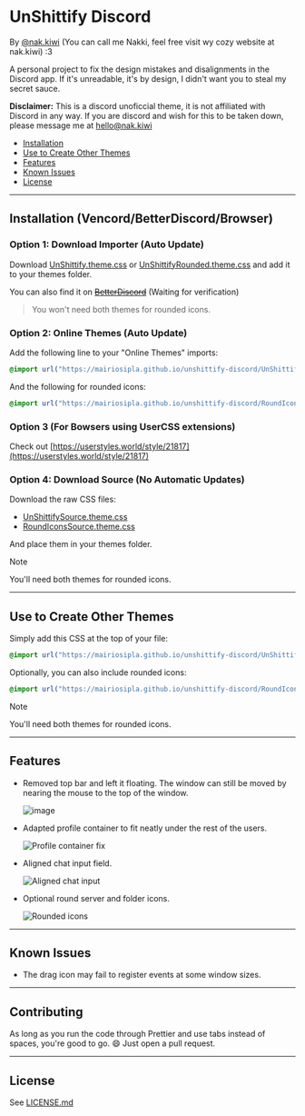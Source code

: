 # UnShittify Discord
By [@nak.kiwi](https://instagram.com/nak.kiwi) (You can call me Nakki, feel free visit wy cozy website at nak.kiwi) :3

A personal project to fix the design mistakes and disalignments in the Discord app.
If it's unreadable, it's by design, I didn't want you to steal my secret sauce.

**Disclaimer:** This is a discord unoficcial theme, it is not affiliated with Discord in any way.
If you are discord and wish for this to be taken down, please message me at hello@nak.kiwi

- [Installation](#installation)
- [Use to Create Other Themes](#use-to-create-other-themes)
- [Features](#features)
- [Known Issues](#known-issues)
- [License](#license)

---

## Installation (Vencord/BetterDiscord/Browser)

### Option 1: Download Importer (Auto Update)

Download [UnShittify.theme.css](UnShittify.theme.css) or [UnShittifyRounded.theme.css](UnShittifyRounded.theme.css) and add it to your themes folder.

You can also find it on ~~[BetterDiscord](https://betterdiscord.app/theme/TODO)~~ (Waiting for verification)

> You won't need both themes for rounded icons.

### Option 2: Online Themes (Auto Update)

Add the following line to your "Online Themes" imports:

```css
@import url("https://mairiosipla.github.io/unshittify-discord/UnShittifySource.theme.css");
```

And the following for rounded icons:

```css
@import url("https://mairiosipla.github.io/unshittify-discord/RoundIconsSource.theme.css");
```

### Option 3 (For Bowsers using UserCSS extensions)

Check out [https://userstyles.world/style/21817](https://userstyles.world/style/21817)

### Option 4: Download Source (No Automatic Updates)

Download the raw CSS files:

- [UnShittifySource.theme.css](https://mairiosipla.github.io/unshittify-discord/UnShittifySource.theme.css)
- [RoundIconsSource.theme.css](https://mairiosipla.github.io/unshittify-discord/RoundIconsSource.theme.css)

And place them in your themes folder.

> [!NOTE]  
> You'll need both themes for rounded icons.

---

## Use to Create Other Themes

Simply add this CSS at the top of your file:

```css
@import url("https://mairiosipla.github.io/unshittify-discord/UnShittifySource.theme.css");
```

Optionally, you can also include rounded icons:

```css
@import url("https://mairiosipla.github.io/unshittify-discord/RoundIconsSource.theme.css");
```
> [!NOTE]  
> You'll need both themes for rounded icons.

---

## Features

- Removed top bar and left it floating. The window can still be moved by nearing the mouse to the top of the window.

  ![image](https://github.com/user-attachments/assets/56cdf602-d1b7-48d6-9684-807799b73af4)


- Adapted profile container to fit neatly under the rest of the users.

  ![Profile container fix](https://github.com/user-attachments/assets/b2e3b66d-2309-4e1a-88f4-f27d1cd4824f)

- Aligned chat input field.

  ![Aligned chat input](https://github.com/user-attachments/assets/0ba33866-efe2-4a15-adf4-50206a51a26c)

- Optional round server and folder icons.

  ![Rounded icons](https://github.com/user-attachments/assets/4e9a29c4-dd55-4dbd-9cbf-8620338908b0)

---

## Known Issues

- The drag icon may fail to register events at some window sizes.

---

## Contributing

As long as you run the code through Prettier and use tabs instead of spaces, you're good to go. 😄
Just open a pull request.

---

## License

See [LICENSE.md](LICENSE.md)
